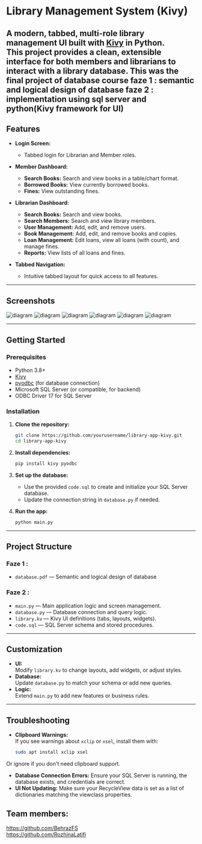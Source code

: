 # Library Management System (Kivy)

A modern, tabbed, multi-role library management UI built with [Kivy](https://kivy.org/) in Python.  
This project provides a clean, extensible interface for both **members** and **librarians** to interact with a library database.
This was the final project of database course
faze 1 : semantic and logical design of database
faze 2 : implementation using sql server and python(Kivy framework for UI)
---

## Features

- **Login Screen:**  
  - Tabbed login for Librarian and Member roles.

- **Member Dashboard:**  
  - **Search Books:** Search and view books in a table/chart format.
  - **Borrowed Books:** View currently borrowed books.
  - **Fines:** View outstanding fines.

- **Librarian Dashboard:**  
  - **Search Books:** Search and view books.
  - **Search Members:** Search and view library members.
  - **User Management:** Add, edit, and remove users.
  - **Book Management:** Add, edit, and remove books and copies.
  - **Loan Management:** Edit loans, view all loans (with count), and manage fines.
  - **Reports:** View lists of all loans and fines.

- **Tabbed Navigation:**  
  - Intuitive tabbed layout for quick access to all features.

---

## Screenshots

![diagram](1b.png)
![diagram](2b.png)
![diagram](3b.png)
![diagram](4b.png)
![diagram](5b.png)
![diagram](6b.png)


---

## Getting Started

### Prerequisites

- Python 3.8+
- [Kivy](https://kivy.org/doc/stable/gettingstarted/installation.html)
- [pyodbc](https://github.com/mkleehammer/pyodbc) (for database connection)
- Microsoft SQL Server (or compatible, for backend)
- ODBC Driver 17 for SQL Server

### Installation

1. **Clone the repository:**
    ```sh
    git clone https://github.com/yourusername/library-app-kivy.git
    cd library-app-kivy
    ```

2. **Install dependencies:**
    ```sh
    pip install kivy pyodbc
    ```

3. **Set up the database:**
    - Use the provided `code.sql` to create and initialize your SQL Server database.
    - Update the connection string in `database.py` if needed.

4. **Run the app:**
    ```sh
    python main.py
    ```

---

## Project Structure
### Faze 1 :
- `database.pdf` — Semantic and logical design of  database
### Faze 2 :
- `main.py` — Main application logic and screen management.
- `database.py` — Database connection and query logic.
- `library.kv` — Kivy UI definitions (tabs, layouts, widgets).
- `code.sql` — SQL Server schema and stored procedures.

---

## Customization

- **UI:**  
  Modify `library.kv` to change layouts, add widgets, or adjust styles.
- **Database:**  
  Update `database.py` to match your schema or add new queries.
- **Logic:**  
  Extend `main.py` to add new features or business rules.

---

## Troubleshooting

- **Clipboard Warnings:**  
 If you see warnings about `xclip` or `xsel`, install them with:
  ```sh
  sudo apt install xclip xsel
  ```
 Or ignore if you don't need clipboard support.

- **Database Connection Errors:**
Ensure your SQL Server is running, the database exists, and credentials are correct.
- **UI Not Updating:**
Make sure your RecycleView data is set as a list of dictionaries matching the viewclass properties.

## Team members:
 https://github.com/BehrazFS <br>
 https://github.com/RozhinaLatifi

